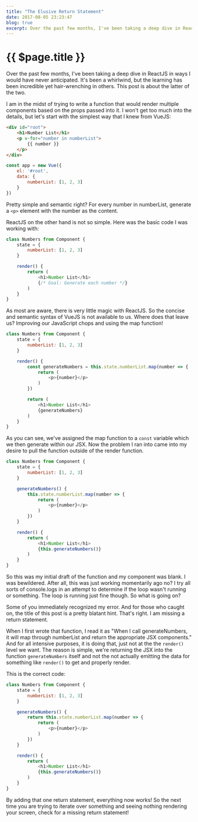 ```yaml
---
title: "The Elusive Return Statement"
date: 2017-08-05 23:23:47
blog: true
excerpt: Over the past few months, I've been taking a deep dive in ReactJS in ways I would have never anticipated. It's been a whirlwind, but the learning has been incredible yet hair-wrenching in others. This post is about the latter of the two.
---
```


# {{ $page.title }}

Over the past few months, I've been taking a deep dive in ReactJS in ways I would have never anticipated. It's been a whirlwind, but the learning has been incredible yet hair-wrenching in others. This post is about the latter of the two.

I am in the midst of trying to write a function that would render multiple components based on the props passed into it. I won't get too much into the details, but let's start with the simplest way that I knew from VueJS:

```html
<div id="root">
	<h1>Number List</h1>
	<p v-for="number in numberList">
		{{ number }}
	</p>
</div>
```

```javascript
const app = new Vue({
	el: '#root',
	data: {
		numberList: [1, 2, 3]
	}
})
```

Pretty simple and semantic right? For every number in numberList, generate a `<p>` element with the number as the content.

ReactJS on the other hand is not so simple. Here was the basic code I was working with:

```javascript
class Numbers from Component {
	state = {
		numberList: [1, 2, 3]
	}

	render() {
		return (
			<h1>Number List</h1>
			{/* Goal: Generate each number */}
		)
	}
}
```

As most are aware, there is very little magic with ReactJS. So the concise and semantic syntax of VueJS is not available to us. Where does that leave us? Improving our JavaScript chops and using the map function!

```javascript
class Numbers from Component {
	state = {
		numberList: [1, 2, 3]
	}

	render() {
		const generateNumbers = this.state.numberList.map(number => {
			return (
				<p>{number}</p>
			)
		})

		return (
			<h1>Number List</h1>
			{generateNumbers}
		)
	}
}
```

As you can see, we've assigned the map function to a `const` variable which we then generate within our JSX. Now the problem I ran into came into my desire to pull the function outside of the render function.

```javascript
class Numbers from Component {
	state = {
		numberList: [1, 2, 3]
	}

	generateNumbers() {
		this.state.numberList.map(number => {
			return (
				<p>{number}</p>
			)
		})
	}

	render() {
		return (
			<h1>Number List</h1>
			{this.generateNumbers()}
		)
	}
}
```

So this was my initial draft of the function and my component was blank. I was bewildered. After all, this was just working momentarily ago no? I try all sorts of console.logs in an attempt to determine if the loop wasn't running or something. The loop is running just fine though. So what is going on?

Some of you immediately recognized my error. And for those who caught on, the title of this post is a pretty blatant hint. That's right. I am missing a return statement.

When I first wrote that function, I read it as "When I call generateNumbers, it will map through numberList and return the appropriate JSX components." And for all intensive purposes, it is doing that, just not at the the `render()` level we want. The reason is simple, we're returning the JSX into the function `generateNumbers` itself and not the not actually emitting the data for something like `render()` to get and properly render.

This is the correct code:

```javascript
class Numbers from Component {
	state = {
		numberList: [1, 2, 3]
	}

	generateNumbers() {
		return this.state.numberList.map(number => {
			return (
				<p>{number}</p>
			)
		})
	}

	render() {
		return (
			<h1>Number List</h1>
			{this.generateNumbers()}
		)
	}
}
```

By adding that one return statement, everything now works! So the next time you are trying to iterate over something and seeing nothing rendering your screen, check for a missing return statement!
